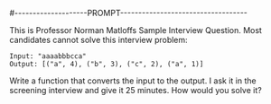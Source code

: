 #--------------------PROMPT-----------------------------------


This is Professor Norman Matloffs Sample Interview Question. 
Most candidates cannot solve this interview problem:

    Input: "aaaabbbcca"
    Output: [("a", 4), ("b", 3), ("c", 2), ("a", 1)]

Write a function that converts the input to the output. I ask it in the screening interview and give it 25 minutes. How would you solve it?
